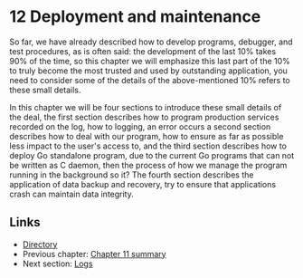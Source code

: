 # 12 Deployment and maintenance

So far, we have already described how to develop programs, debugger, and test procedures, as is often said: the development of the last 10% takes 90% of the time, so this chapter we will emphasize this last part of the 10% to truly become the most trusted and used by outstanding application, you need to consider some of the details of the above-mentioned 10% refers to these small details.

In this chapter we will be four sections to introduce these small details of the deal, the first section describes how to program production services recorded on the log, how to logging, an error occurs a second section describes how to deal with our program, how to ensure as far as possible less impact to the user's access to, and the third section describes how to deploy Go standalone program, due to the current Go programs that can not be written as C daemon, then the process of how we manage the program running in the background so it? The fourth section describes the application of data backup and recovery, try to ensure that applications crash can maintain data integrity.

## Links

- [Directory](preface.md)
- Previous chapter: [Chapter 11 summary](11.4.md)
- Next section: [Logs](12.1.md)
